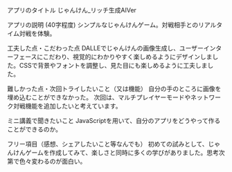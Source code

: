 アプリのタイトル
じゃんけん_リッチ生成AIVer

アプリの説明 (40字程度)
シンプルなじゃんけんゲーム。対戦相手とのリアルタイム対戦を体験。

工夫した点・こだわった点
DALLEでじゃんけんの画像生成し、ユーザーインターフェースにこだわり、視覚的にわかりやすく楽しめるようにデザインしました。CSSで背景やフォントを調整し、見た目にも楽しめるように工夫しました。

難しかった点・次回トライしたいこと（又は機能）
自分の手のところに画像を埋め込むことができなかった。
次回は、マルチプレイヤーモードやネットワーク対戦機能を追加したいと考えています。

ミニ講義で聞きたいこと
JavaScriptを用いて、自分のアプリをどうやって作ることができるのか。

フリー項目（感想、シェアしたいこと等なんでも）
初めての試みとして、じゃんけんゲームを作成してみて、楽しさと同時に多くの学びがありました。思考次第で色々変わるのが面白い。
